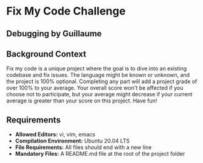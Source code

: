 # Fix My Code Challenge

## Debugging by Guillaume

## Background Context

Fix my code is a unique project where the goal is to dive into an existing codebase and fix issues. The language might be known or unknown, and the project is 100% optional. Completing any part will add a project grade of over 100% to your average. Your overall score won't be affected if you choose not to participate, but your average might decrease if your current average is greater than your score on this project. Have fun!

## Requirements

- **Allowed Editors:** vi, vim, emacs
- **Compilation Environment:** Ubuntu 20.04 LTS
- **File Requirements:** All files should end with a new line
- **Mandatory Files:** A README.md file at the root of the project folder
